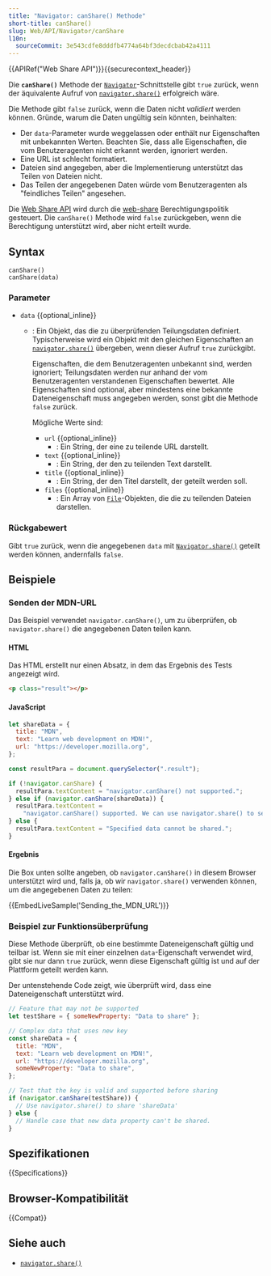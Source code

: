 ```yaml
---
title: "Navigator: canShare() Methode"
short-title: canShare()
slug: Web/API/Navigator/canShare
l10n:
  sourceCommit: 3e543cdfe8dddfb4774a64bf3decdcbab42a4111
---
```


{{APIRef("Web Share API")}}{{securecontext_header}}

Die **`canShare()`** Methode der [`Navigator`](/de/docs/Web/API/Navigator)-Schnittstelle gibt `true` zurück, wenn der äquivalente Aufruf von [`navigator.share()`](/de/docs/Web/API/Navigator/share) erfolgreich wäre.

Die Methode gibt `false` zurück, wenn die Daten nicht _validiert_ werden können. Gründe, warum die Daten ungültig sein könnten, beinhalten:

- Der `data`-Parameter wurde weggelassen oder enthält nur Eigenschaften mit unbekannten Werten. Beachten Sie, dass alle Eigenschaften, die vom Benutzeragenten nicht erkannt werden, ignoriert werden.
- Eine URL ist schlecht formatiert.
- Dateien sind angegeben, aber die Implementierung unterstützt das Teilen von Dateien nicht.
- Das Teilen der angegebenen Daten würde vom Benutzeragenten als "feindliches Teilen" angesehen.

Die [Web Share API](/de/docs/Web/API/Web_Share_API) wird durch die [web-share](/de/docs/Web/HTTP/Reference/Headers/Permissions-Policy/web-share) Berechtigungspolitik gesteuert.
Die `canShare()` Methode wird `false` zurückgeben, wenn die Berechtigung unterstützt wird, aber nicht erteilt wurde.

## Syntax

```js-nolint
canShare()
canShare(data)
```

### Parameter

- `data` {{optional_inline}}

  - : Ein Objekt, das die zu überprüfenden Teilungsdaten definiert.
    Typischerweise wird ein Objekt mit den gleichen Eigenschaften an [`navigator.share()`](/de/docs/Web/API/Navigator/share) übergeben, wenn dieser Aufruf `true` zurückgibt.

    Eigenschaften, die dem Benutzeragenten unbekannt sind, werden ignoriert; Teilungsdaten werden nur anhand der vom Benutzeragenten verstandenen Eigenschaften bewertet.
    Alle Eigenschaften sind optional, aber mindestens eine bekannte Dateneigenschaft muss angegeben werden, sonst gibt die Methode `false` zurück.

    Mögliche Werte sind:

    - `url` {{optional_inline}}
      - : Ein String, der eine zu teilende URL darstellt.
    - `text` {{optional_inline}}
      - : Ein String, der den zu teilenden Text darstellt.
    - `title` {{optional_inline}}
      - : Ein String, der den Titel darstellt, der geteilt werden soll.
    - `files` {{optional_inline}}
      - : Ein Array von [`File`](/de/docs/Web/API/File)-Objekten, die die zu teilenden Dateien darstellen.

### Rückgabewert

Gibt `true` zurück, wenn die angegebenen `data` mit [`Navigator.share()`](/de/docs/Web/API/Navigator/share) geteilt werden können, andernfalls `false`.

## Beispiele

### Senden der MDN-URL

Das Beispiel verwendet `navigator.canShare()`, um zu überprüfen, ob `navigator.share()` die angegebenen Daten teilen kann.

#### HTML

Das HTML erstellt nur einen Absatz, in dem das Ergebnis des Tests angezeigt wird.

```html
<p class="result"></p>
```

#### JavaScript

```js
let shareData = {
  title: "MDN",
  text: "Learn web development on MDN!",
  url: "https://developer.mozilla.org",
};

const resultPara = document.querySelector(".result");

if (!navigator.canShare) {
  resultPara.textContent = "navigator.canShare() not supported.";
} else if (navigator.canShare(shareData)) {
  resultPara.textContent =
    "navigator.canShare() supported. We can use navigator.share() to send the data.";
} else {
  resultPara.textContent = "Specified data cannot be shared.";
}
```

#### Ergebnis

Die Box unten sollte angeben, ob `navigator.canShare()` in diesem Browser unterstützt wird und, falls ja, ob wir `navigator.share()` verwenden können, um die angegebenen Daten zu teilen:

{{EmbedLiveSample('Sending_the_MDN_URL')}}

### Beispiel zur Funktionsüberprüfung

Diese Methode überprüft, ob eine bestimmte Dateneigenschaft gültig und teilbar ist.
Wenn sie mit einer einzelnen `data`-Eigenschaft verwendet wird, gibt sie nur dann `true` zurück, wenn diese Eigenschaft gültig ist und auf der Plattform geteilt werden kann.

Der untenstehende Code zeigt, wie überprüft wird, dass eine Dateneigenschaft unterstützt wird.

```js
// Feature that may not be supported
let testShare = { someNewProperty: "Data to share" };

// Complex data that uses new key
const shareData = {
  title: "MDN",
  text: "Learn web development on MDN!",
  url: "https://developer.mozilla.org",
  someNewProperty: "Data to share",
};

// Test that the key is valid and supported before sharing
if (navigator.canShare(testShare)) {
  // Use navigator.share() to share 'shareData'
} else {
  // Handle case that new data property can't be shared.
}
```

## Spezifikationen

{{Specifications}}

## Browser-Kompatibilität

{{Compat}}

## Siehe auch

- [`navigator.share()`](/de/docs/Web/API/Navigator/share)
